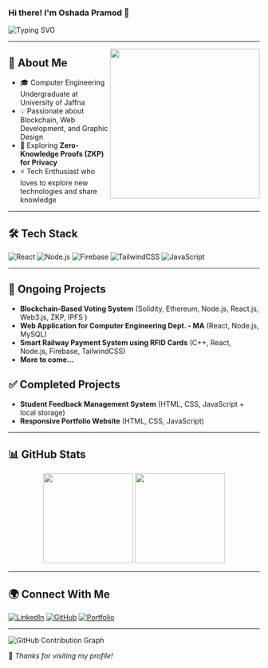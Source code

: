 ### Hi there! I'm Oshada Pramod 👋

![Typing SVG](https://readme-typing-svg.herokuapp.com?font=Fira+Code&weight=600&size=22&pause=1000&color=3498DB&center=true&vCenter=true&width=800&lines=Blockchain+Enthusiast+%7C+Web+Developer;Passionate+about+Technology+%26+Innovation)

---

<img align="right" src="https://media.giphy.com/media/qgQUggAC3Pfv687qPC/giphy.gif" width="300" />

## 🚀 About Me

- 🎓 Computer Engineering Undergraduate at University of Jaffna
- 💡 Passionate about Blockchain, Web Development, and Graphic Design
- 🌱 Exploring **Zero-Knowledge Proofs (ZKP) for Privacy**
- ⚡ Tech Enthusiast who loves to explore new technologies and share knowledge

---

## 🛠️ Tech Stack

![React](https://img.shields.io/badge/-React-61DAFB?logo=react&logoColor=white&style=flat-square)
![Node.js](https://img.shields.io/badge/-Node.js-339933?logo=node.js&logoColor=white&style=flat-square)
![Firebase](https://img.shields.io/badge/-Firebase-FFCA28?logo=firebase&logoColor=white&style=flat-square)
![TailwindCSS](https://img.shields.io/badge/-TailwindCSS-06B6D4?logo=tailwind-css&logoColor=white&style=flat-square)
![JavaScript](https://img.shields.io/badge/-JavaScript-F7DF1E?logo=javascript&logoColor=black&style=flat-square)

---

## 🚧 Ongoing Projects

- **Blockchain-Based Voting System** (Solidity, Ethereum, Node.js, React.js, Web3.js, ZKP, IPFS )
- **Web Application for Computer Engineering Dept. - MA** (React, Node.js, MySQL)
- **Smart Railway Payment System using RFID Cards** (C++, React, Node.js, Firebase, TailwindCSS)
- **More to come...**

## ✅ Completed Projects

- **Student Feedback Management System** (HTML, CSS, JavaScript + local storage)
- **Responsive Portfolio Website** (HTML, CSS, JavaScript)

---

## 📊 GitHub Stats

<p align="center">
  <img src="https://github-readme-stats.vercel.app/api?username=oshadapramod&show_icons=true&theme=tokyonight" height="180px" />
  <img src="https://github-readme-streak-stats.herokuapp.com/?user=oshadapramod&theme=tokyonight" height="180px" />
</p>

---

## 🌍 Connect With Me

[![LinkedIn](https://img.shields.io/badge/-LinkedIn-blue?logo=linkedin&logoColor=white&style=flat-square)]([https://www.linkedin.com/in/prrrramod/)
[![GitHub](https://img.shields.io/badge/-GitHub-181717?logo=github&logoColor=white&style=flat-square)](https://github.com/oshadapramod)
[![Portfolio](https://img.shields.io/badge/-Portfolio-FF5722?logo=google-chrome&logoColor=white&style=flat-square)](https:#)

---

![GitHub Contribution Graph](https://github-readme-activity-graph.vercel.app/graph?username=oshadapramod&theme=react-dark)

🌟 _Thanks for visiting my profile!_
